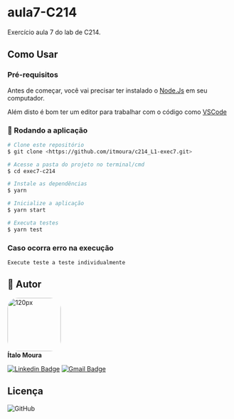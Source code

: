 # aula7-C214
Exercício aula 7 do lab de C214.
 
 
## Como Usar

### Pré-requisitos

Antes de começar, você vai precisar ter instalado o [Node.Js](https://nodejs.dev/en/download/) em seu computador. 

Além disto é bom ter um editor para trabalhar com o código como [VSCode](https://code.visualstudio.com/)

### 🎲 Rodando a aplicação

```bash
# Clone este repositório
$ git clone <https://github.com/itmoura/c214_L1-exec7.git>

# Acesse a pasta do projeto no terminal/cmd
$ cd exec7-c214

# Instale as dependências
$ yarn

# Inicialize a aplicação
$ yarn start

# Executa testes
$ yarn test
```

### Caso ocorra erro na execução

```
Execute teste a teste individualmente
```


## 👥 Autor
<img style="border-radius: 20%;" src="https://avatars.githubusercontent.com/u/12284353?v=4" width="120px;" alt="120px"/><br>
**Ítalo Moura**

[![Linkedin Badge](https://img.shields.io/badge/-Ítalo-blue?style=flat-square&logo=Linkedin&logoColor=white&link=https://www.linkedin.com/in/italo-moura)](https://www.linkedin.com/in/italo-moura)
[![Gmail Badge](https://img.shields.io/badge/-italo.moura1201@gmail.com-c14438?style=flat-square&logo=Gmail&logoColor=white&link=mailto:italo.moura1201@gmail.com)](mailto:italo.moura1201@gmail.com)

## Licença

![GitHub](https://img.shields.io/github/license/ItaloRez/Podcastr)
